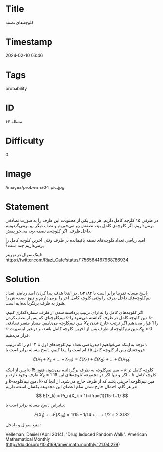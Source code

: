 # Title
کلوچه‌های نصفه
# Timestamp
2024-02-10 06:46
# Tags
probability
# ID
مساله ۶۴
# Difficulty
0
# Image
/images/problems/64_pic.jpg
# Statement
در ظرفی ۱۵ کلوچه کامل داریم. هر روز یکی از محتویات این ظرف را به صورت تصادفی برمی‌داریم. اگر کلوچه‌ی کامل بود، نصفش رو می‌خوریم و نصف دیگر رو برمی‌گردونیم داخل ظرف. اگر کلوچه‌ی نصفه بود، می‌خوریمش.

امید ریاضی تعداد کلوچه‌های نصفه باقیمانده در ظرف وقتی آخرین کلوچه کامل را برمی‌داریم چند است؟

لینک سوال در توویتر: https://twitter.com/Riazi_Cafe/status/1756564467968786934

# Solution
پاسخ مساله تقریبا برابر است با ۲٫۳۱۸۲. در اینجا هدف  پیدا کردن امید ریاضی تعداد نیم‌کلوچه‌های داخل ظرف را وقتی کلوچه کامل آخر را برمی‌داریم و هنوز نصفه‌اش را هنوز به ظرف برنگردانده‌ایم است.

اگر کلوچه‌های کامل را به ازای ترتیب برداشته شدن از ظرف شماره‌گذاری کنیم، نیم‌کلوچه‌ای که پس از نصف کردن k-مین کلوچه کامل در ظرف گذاشته می‌شود را k-مین نیم‌کلوچه می‌نامیم. مقدار متغیر تصادفی $X_k$ را 1 قرار می‌دهیم اگر ترتیب خارج شدن k-مین نیم‌کلوچه از ظرف پس از آخرین کلوچه کامل باشد، و در غیر اینصورت $X_k=0‏$‎ قرار می‌دهیم.

با توجه به اینکه می‌خواهیم امیدریاضی تعداد نیم‌کلوچه‌های اول تا ۱۴ ام را که ترتیب خروجشان پس از کلوچه کامل ۱۵ ام است را پیدا کنیم، پاسخ مساله برابر است با

$$
E(X_1+X_2+...+X_{14}) = E(X_1)+E(X_2)+...+E(X_{14})
$$

پس از اینکه k-مین نیم‌کلوچه به ظرف برگردانده می‌شود، هنوز $15-k‏$‎ کلوچه کامل در ظرف وجود دارد، و $X_k=1‏$‎ اگر و تنها اگر در مجموعه کلوچه‌های این $15-k‏$‎ کلوچه کامل و k-مین نیم‌کلوچه، k-مین نیم‌کلوچه آخرینی باشد که از ظرف خارج می‌شود. از آنجا که در هر گام، احتمال خارج شدن تمام اعضای این مجموعه یکسان است، داریم:

$$
E(X_k) = Pr_n(X_k = 1)=\frac{1}{15-k+1}
$$

بنابراین پاسخ مساله برابر است با:

$$
E(X_1)+...E(X_{14}) = 1/15+1/14+...+1/2 \approx 2.3182
$$

منبع سوال و راه‌حل:

 Velleman, Daniel (April 2014). "Drug Induced Random Walk". American Mathematical Monthly
 (http://dx.doi.org/10.4169/amer.math.monthly.121.04.299)
